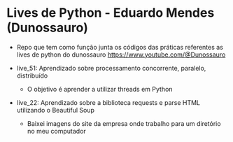 # Lives de Python - Eduardo Mendes (Dunossauro)

- Repo que tem como função junta os códigos das práticas referentes as lives de python do dunossauro
  https://www.youtube.com/@Dunossauro

- live_51: Aprendizado sobre processamento concorrente, paralelo, distribuído
  - O objetivo é aprender a utilizar threads em Python

- live_22: Aprendizado sobre a biblioteca requests e parse HTML utilizando o Beautiful Soup
  - Baixei imagens do site da empresa onde trabalho para um diretório no meu computador